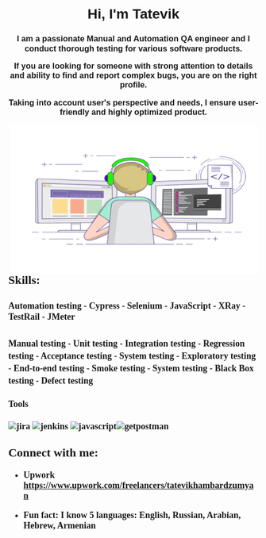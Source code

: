<!-- Header Section -->
<h1 align="center"><font face="Arial">Hi, I'm Tatevik </a></font></h1>
<h3 align="center"><font face="Arial"> I am a passionate Manual and Automation QA engineer and I conduct thorough testing for various software products.

If you are looking for someone with strong attention to details and ability to find and report complex bugs, you are on the right profile. 

Taking into account user's perspective and needs, I ensure user-friendly and highly optimized product. 

<!-- GIF -->
<img align="right" height="300" width="500" src="https://raw.githubusercontent.com/mikonoid/mikonoid/main/images/gifs/coder3.gif" />

<!-- Skills Section -->
<h3 align="left"><font size="+2" face="Verdana">Skills:</font></h3>
<h3 align="left"><font size="+1" face="Verdana"> Automation testing
- Cypress
- Selenium
- JavaScript
- XRay
- TestRail
- JMeter
<h3 align="left"><font size="+1" face="Verdana">Manual testing
- Unit testing
- Integration testing
- Regression testing
- Acceptance testing
- System testing
- Exploratory testing
- End-to-end testing
- Smoke testing
- System testing
- Black Box testing
- Defect testing



#### Tools
<p align="left"><img src="https://www.vectorlogo.zone/logos/atlassian_jira/atlassian_jira-ar21.svg" alt="jira" title="jira" title="jira&" width="100" height="50"/>  <img src="https://www.vectorlogo.zone/logos/jenkins/jenkins-ar21.svg" alt="jenkins" title="jenkins" title="jenkins" width="100" height="50"/> <img src="https://www.vectorlogo.zone/logos/javascript/javascript-horizontal.svg" alt="javascript" title="javascript" title="javascript" width="100" height="50"/><img  src="https://www.vectorlogo.zone/logos/getpostman/getpostman-ar21.svg" alt="getpostman" title="getpostman" title="getpostman" width="120" height="60"/>   </p>


<!-- Contact Section -->
<h3 align="left"><font size="+2" face="Verdana">Connect with me:</font></h3>
<p align="left">
</p>

- Upwork 
https://www.upwork.com/freelancers/tatevikhambardzumyan

- Fun fact: **I know 5 languages: English, Russian, Arabian, Hebrew, Armenian**
